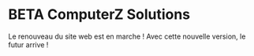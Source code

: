 # BETA ComputerZ Solutions

Le renouveau du site web est en marche ! Avec cette nouvelle version, le futur arrive !
